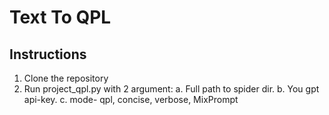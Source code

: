 # Text To QPL

## Instructions

1. Clone the repository
2. Run project_qpl.py with 2 argument:
a. Full path to spider dir.
b. You gpt api-key.
c. mode- qpl, concise, verbose, MixPrompt